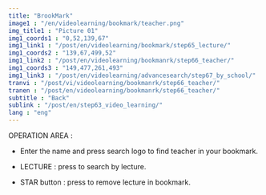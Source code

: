 ```yaml
---
title: "BrookMark"
image1 : "/en/videolearning/bookmark/teacher.png"
img_title1 : "Picture 01"
img1_coords1 : "0,52,139,67"
img1_link1 : "/post/en/videolearning/bookmark/step65_lecture/"
img1_coords2 : "139,67,499,52"
img1_link2 : "/post/en/videolearning/bookmanrk/step66_teacher/"
img1_coords3 : "149,477,261,493"
img1_link3 : "/post/en/videolearning/advancesearch/step67_by_school/"
tranvi : "/post/vi/videolearning/bookmanrk/step66_teacher/"
tranen : "/post/en/videolearning/bookmanrk/step66_teacher/"
subtitle : "Back"
sublink : "/post/en/step63_video_learning/"
lang : "eng"
---
```

OPERATION AREA :

- Enter the name and press search logo to find teacher in your bookmark.


- LECTURE : press to search by lecture.

- STAR button : press to remove lecture in bookmark.	
	
